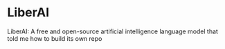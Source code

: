 # LiberAI
LiberAI: A free and open-source artificial intelligence language model that told me how to build its own repo
